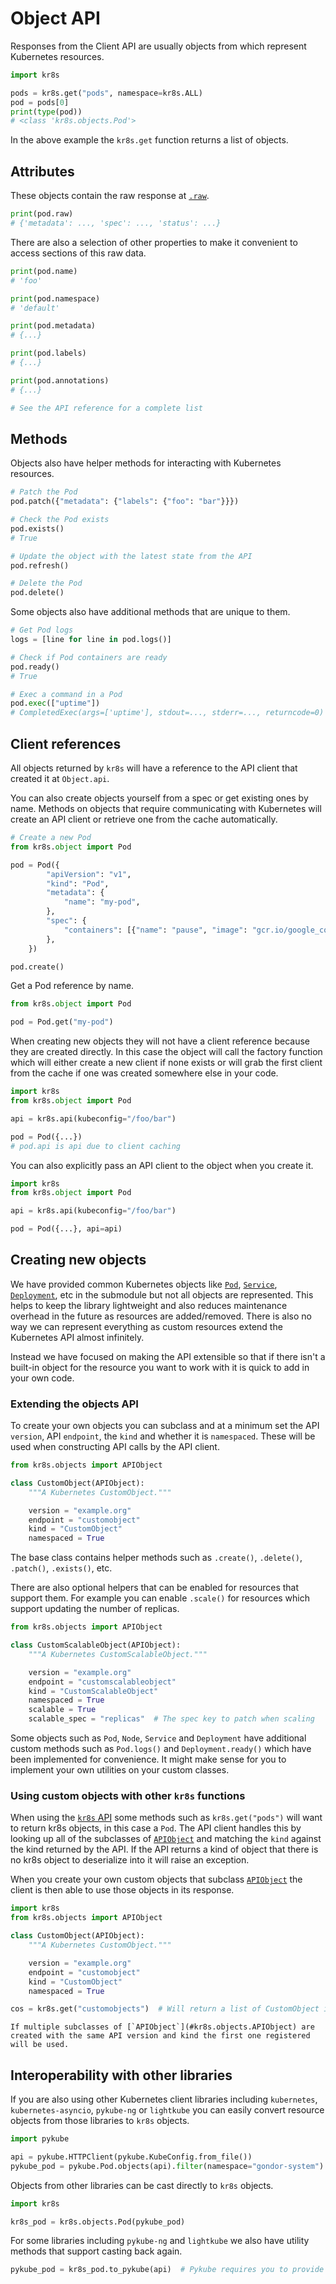 # Object API

Responses from the Client API are usually objects from [](#kr8s.objects) which represent Kubernetes resources.

```python
import kr8s

pods = kr8s.get("pods", namespace=kr8s.ALL)
pod = pods[0]
print(type(pod))
# <class 'kr8s.objects.Pod'>
```

In the above example the `kr8s.get` function returns a list of [](#kr8s.objects.Pod) objects.

## Attributes

These objects contain the raw response at [`.raw`](#kr8s.objects.APIObject.raw).

```python
print(pod.raw)
# {'metadata': ..., 'spec': ..., 'status': ...}
```

There are also a selection of other properties to make it convenient to access sections of this raw data.

```python
print(pod.name)
# 'foo'

print(pod.namespace)
# 'default'

print(pod.metadata)
# {...}

print(pod.labels)
# {...}

print(pod.annotations)
# {...}

# See the API reference for a complete list
```

## Methods

Objects also have helper methods for interacting with Kubernetes resources.

```python
# Patch the Pod
pod.patch({"metadata": {"labels": {"foo": "bar"}}})

# Check the Pod exists
pod.exists()
# True

# Update the object with the latest state from the API
pod.refresh()

# Delete the Pod
pod.delete()
```

Some objects also have additional methods that are unique to them.

```python
# Get Pod logs
logs = [line for line in pod.logs()]

# Check if Pod containers are ready
pod.ready()
# True

# Exec a command in a Pod
pod.exec(["uptime"])
# CompletedExec(args=['uptime'], stdout=..., stderr=..., returncode=0)
```

## Client references

All objects returned by `kr8s` will have a reference to the API client that created it at `Object.api`.

You can also create objects yourself from a spec or get existing ones by name. Methods on objects that require communicating with Kubernetes will create an API client or retrieve one from the cache automatically.

```python
# Create a new Pod
from kr8s.object import Pod

pod = Pod({
        "apiVersion": "v1",
        "kind": "Pod",
        "metadata": {
            "name": "my-pod",
        },
        "spec": {
            "containers": [{"name": "pause", "image": "gcr.io/google_containers/pause",}]
        },
    })

pod.create()
```

Get a Pod reference by name.

```python
from kr8s.object import Pod

pod = Pod.get("my-pod")
```

When creating new objects they will not have a client reference because they are created directly. In this case the object will call the [](#kr8s.api) factory function which will either create a new client if none exists or will grab the first client from the cache if one was created somewhere else in your code.

```python
import kr8s
from kr8s.object import Pod

api = kr8s.api(kubeconfig="/foo/bar")

pod = Pod({...})
# pod.api is api due to client caching
```

You can also explicitly pass an API client to the object when you create it.

```python
import kr8s
from kr8s.object import Pod

api = kr8s.api(kubeconfig="/foo/bar")

pod = Pod({...}, api=api)
```

## Creating new objects

We have provided common Kubernetes objects like [`Pod`](#kr8s.objects.Pod), [`Service`](#kr8s.objects.Service), [`Deployment`](#kr8s.objects.Deployment), etc in the [](#kr8s.objects) submodule but not all objects are represented. This helps to keep the library lightweight and also reduces maintenance overhead in the future as resources are added/removed. There is also no way we can represent everything as custom resources extend the Kubernetes API almost infinitely.

Instead we have focused on making the API extensible so that if there isn't a built-in object for the resource you want to work with it is quick to add in your own code.


### Extending the objects API

To create your own objects you can subclass [](#kr8s.objects.APIObject) and at a minimum set the API `version`, API `endpoint`, the `kind` and whether it is `namespaced`. These will be used when constructing API calls by the API client.

```python
from kr8s.objects import APIObject

class CustomObject(APIObject):
    """A Kubernetes CustomObject."""

    version = "example.org"
    endpoint = "customobject"
    kind = "CustomObject"
    namespaced = True
```

The [](#kr8s.objects.APIObject) base class contains helper methods such as `.create()`, `.delete()`, `.patch()`, `.exists()`, etc.

There are also optional helpers that can be enabled for resources that support them. For example you can enable `.scale()` for resources which support updating the number of replicas.

```python
from kr8s.objects import APIObject

class CustomScalableObject(APIObject):
    """A Kubernetes CustomScalableObject."""

    version = "example.org"
    endpoint = "customscalableobject"
    kind = "CustomScalableObject"
    namespaced = True
    scalable = True
    scalable_spec = "replicas"  # The spec key to patch when scaling
```

Some objects such as `Pod`, `Node`, `Service` and `Deployment` have additional custom methods such as `Pod.logs()` and `Deployment.ready()` which have been implemented for convenience. It might make sense for you to implement your own utilities on your custom classes.

### Using custom objects with other `kr8s` functions

When using the [`kr8s` API](client) some methods such as `kr8s.get("pods")` will want to return kr8s objects, in this case a `Pod`. The API client handles this by looking up all of the subclasses of [`APIObject`](#kr8s.objects.APIObject) and matching the `kind` against the kind returned by the API. If the API returns a kind of object that there is no kr8s object to deserialize into it will raise an exception.

When you create your own custom objects that subclass [`APIObject`](#kr8s.objects.APIObject) the client is then able to use those objects in its response.

```python
import kr8s
from kr8s.objects import APIObject

class CustomObject(APIObject):
    """A Kubernetes CustomObject."""

    version = "example.org"
    endpoint = "customobject"
    kind = "CustomObject"
    namespaced = True

cos = kr8s.get("customobjects")  # Will return a list of CustomObject instances
```

```{note}
If multiple subclasses of [`APIObject`](#kr8s.objects.APIObject) are created with the same API version and kind the first one registered will be used.
```

## Interoperability with other libraries

If you are also using other Kubernetes client libraries including `kubernetes`, `kubernetes-asyncio`, `pykube-ng` or `lightkube` you can easily convert resource objects from those libraries to `kr8s` objects.

```python
import pykube

api = pykube.HTTPClient(pykube.KubeConfig.from_file())
pykube_pod = pykube.Pod.objects(api).filter(namespace="gondor-system").get(name="my-pod")
```

Objects from other libraries can be cast directly to `kr8s` objects.

```python
import kr8s

kr8s_pod = kr8s.objects.Pod(pykube_pod)
```

For some libraries including `pykube-ng` and `lightkube` we also have utility methods that support casting back again.

```python
pykube_pod = kr8s_pod.to_pykube(api)  # Pykube requires you to provide every object with an instance of HTTPClient so we pass it here
```
